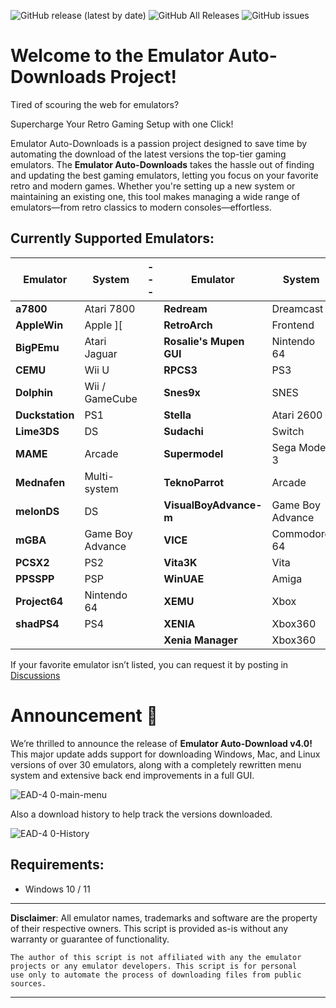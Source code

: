 ![GitHub release (latest by date)](https://img.shields.io/github/v/release/dbalcar/Emulator-Auto-downloads)
![GitHub All Releases](https://img.shields.io/github/downloads/dbalcar/Emulator-Auto-downloads/total)
![GitHub issues](https://img.shields.io/github/issues/dbalcar/Emulator-Auto-downloads)


# Welcome to the Emulator Auto-Downloads Project! #

Tired of scouring the web for emulators? 

Supercharge Your Retro Gaming Setup with one Click!

Emulator Auto-Downloads is a passion project designed to save time by automating the download of the latest versions the top-tier gaming emulators. The **Emulator Auto-Downloads** takes the hassle out of finding and updating the best gaming emulators, letting you focus on your favorite retro and modern games. Whether you're setting up a new system or maintaining an existing one, this tool makes managing a wide range of emulators—from retro classics to modern consoles—effortless.

## Currently Supported Emulators: ##

| **Emulator**           | **System**          | --- | **Emulator**            | **System**   |
|------------------------|---------------------|-----|-------------------------|--------------|
| **a7800**               | Atari 7800          |     | **Redream**              | Dreamcast    |
| **AppleWin**            | Apple ][            |     | **RetroArch**            | Frontend     |
| **BigPEmu**             | Atari Jaguar        |     | **Rosalie's Mupen GUI**  | Nintendo 64  |
| **CEMU**                | Wii U               |     | **RPCS3**                | PS3          |
| **Dolphin**             | Wii / GameCube      |     | **Snes9x**               | SNES         |
| **Duckstation**         | PS1                 |     | **Stella**               | Atari 2600   |
| **Lime3DS**             | DS                  |     | **Sudachi**              | Switch       |
| **MAME**                | Arcade              |     | **Supermodel**           | Sega Model 3 |
| **Mednafen**            | Multi-system        |     | **TeknoParrot**          | Arcade       |
| **melonDS**             | DS                  |     | **VisualBoyAdvance-m**   | Game Boy Advance |
| **mGBA**                | Game Boy Advance    |     | **VICE**                 | Commodore 64 |
| **PCSX2**               | PS2                 |     | **Vita3K**               | Vita         |
| **PPSSPP**              | PSP                 |     | **WinUAE**               | Amiga        |
| **Project64**           | Nintendo 64         |     | **XEMU**                 | Xbox         |
| **shadPS4**             | PS4                 |     | **XENIA**                | Xbox360      |
|                        |                     |     | **Xenia Manager**        | Xbox360      |


If your favorite emulator isn’t listed, you can request it by posting in [Discussions](https://github.com/dbalcar/Emulator-Auto-downloads/discussions)


# Announcement 🚀 #

We’re thrilled to announce the release of **Emulator Auto-Download v4.0!** This major update adds support for downloading Windows, Mac, and Linux versions of over 30 emulators, along with a completely rewritten menu system and extensive back end improvements in a full GUI.


![EAD-4 0-main-menu](https://github.com/user-attachments/assets/ac535165-e1fb-478e-97bf-7e0e5eea6a8e)



Also a download history to help track the versions downloaded.

![EAD-4 0-History](https://github.com/user-attachments/assets/ccbd7464-7b67-4b66-bb59-a81e6258cf8f)



## Requirements:
- Windows 10 / 11



---
**Disclaimer**: All emulator names, trademarks and software are the property of their respective owners. This script is provided as-is without any warranty or guarantee of functionality.

    The author of this script is not affiliated with any the emulator projects or any emulator developers. This script is for personal 
    use only to automate the process of downloading files from public sources.
---




